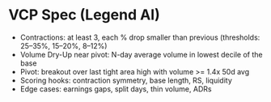 # VCP Spec (Legend AI)
- Contractions: at least 3, each % drop smaller than previous (thresholds: 25–35%, 15–20%, 8–12%)
- Volume Dry-Up near pivot: N-day average volume in lowest decile of the base
- Pivot: breakout over last tight area high with volume >= 1.4x 50d avg
- Scoring hooks: contraction symmetry, base length, RS, liquidity
- Edge cases: earnings gaps, split days, thin volume, ADRs


